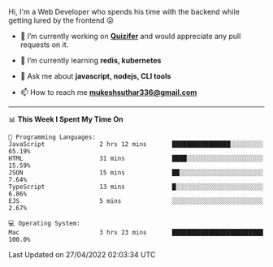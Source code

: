 Hi, I'm a Web Developer who spends his time with the backend while getting lured by the frontend 😜

- 🔭 I’m currently working on **[Quizifer](https://github.com/SutharMukesh/Quizifer/)** and would appreciate any pull requests on it.

- 🌱 I’m currently learning **redis, kubernetes**

- 💬 Ask me about **javascript, nodejs, CLI tools**

- 📫 How to reach me **mukeshsuthar336@gmail.com**

---
<!--START_SECTION:waka-->
📊 **This Week I Spent My Time On** 

```text
💬 Programming Languages: 
JavaScript               2 hrs 12 mins       ████████████████░░░░░░░░░   65.19% 
HTML                     31 mins             ████░░░░░░░░░░░░░░░░░░░░░   15.59% 
JSON                     15 mins             ██░░░░░░░░░░░░░░░░░░░░░░░   7.64% 
TypeScript               13 mins             █░░░░░░░░░░░░░░░░░░░░░░░░   6.86% 
EJS                      5 mins              ░░░░░░░░░░░░░░░░░░░░░░░░░   2.67%

💻 Operating System: 
Mac                      3 hrs 23 mins       █████████████████████████   100.0%

```


 Last Updated on 27/04/2022 02:03:34 UTC
<!--END_SECTION:waka-->
